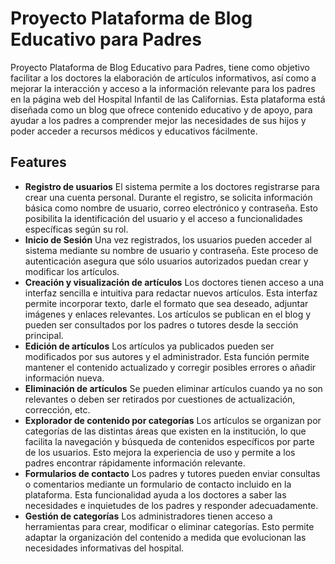 # Proyecto Plataforma de Blog Educativo para Padres

Proyecto Plataforma de Blog Educativo para Padres, tiene como objetivo facilitar a los doctores la elaboración de artículos informativos, así como a mejorar la interacción y acceso a la información relevante para los padres en la página web del Hospital Infantil de las Californias. Esta plataforma está diseñada como un blog que ofrece contenido educativo y de apoyo, para ayudar a los padres a comprender mejor las necesidades de sus hijos y poder acceder a recursos médicos y educativos fácilmente.

## Features
- **Registro de usuarios** El sistema permite a los doctores registrarse para crear una cuenta personal. Durante el registro, se solicita información básica como nombre de usuario, correo electrónico y contraseña. Esto posibilita la identificación del usuario y el acceso a funcionalidades específicas según su rol.
- **Inicio de Sesión** Una vez registrados, los usuarios pueden acceder al sistema mediante su nombre de usuario y contraseña. Este proceso de autenticación asegura que sólo usuarios autorizados puedan crear y modificar los artículos.
- **Creación y visualización de artículos** Los doctores tienen acceso a una interfaz sencilla e intuitiva para redactar nuevos artículos. Esta interfaz permite incorporar texto, darle el formato que sea deseado, adjuntar imágenes y enlaces relevantes. Los artículos se publican en el blog y pueden ser consultados por los padres o tutores desde la sección principal.
- **Edición de artículos** Los artículos ya publicados pueden ser modificados por sus autores y el administrador. Esta función permite mantener el contenido actualizado y corregir posibles errores o añadir información nueva.
- **Eliminación de artículos** Se pueden eliminar artículos cuando ya no son relevantes o deben ser retirados por cuestiones de actualización, corrección, etc.
- **Explorador de contenido por categorías** Los artículos se organizan por categorías de las distintas áreas que existen en la institución, lo que facilita la navegación y búsqueda de contenidos específicos por parte de los usuarios. Esto mejora la experiencia de uso y permite a los padres encontrar rápidamente información relevante.
- **Formularios de contacto** Los padres y tutores pueden enviar consultas o comentarios mediante un formulario de contacto incluido en la plataforma. Esta funcionalidad ayuda a los doctores a saber las necesidades e inquietudes de los padres y responder adecuadamente.
- **Gestión de categorías** Los administradores tienen acceso a herramientas para crear, modificar o eliminar categorías. Esto permite adaptar la organización del contenido a medida que evolucionan las necesidades informativas del hospital.








